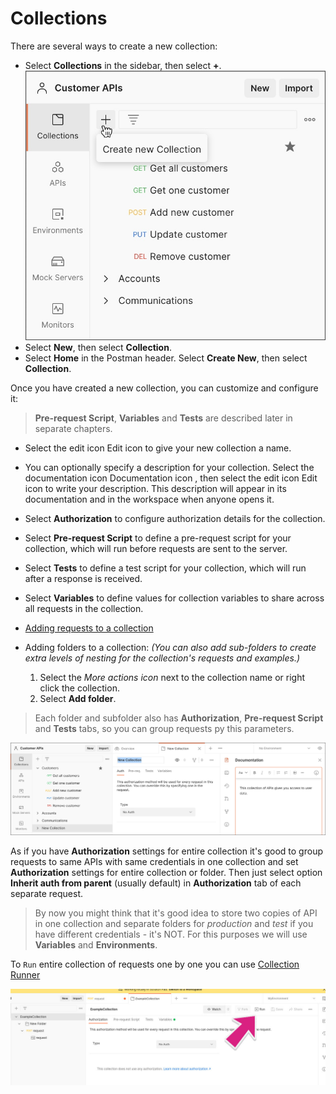 # Collections

There are several ways to create a new collection:

- Select **Collections** in the sidebar, then select **+**.
![new-collection](/images/new-collection.jpg)
- Select **New**, then select **Collection**.
- Select **Home** in the Postman header. Select **Create New**, then select **Collection**.

Once you have created a new collection, you can customize and configure it:

> **Pre-request Script**, **Variables** and **Tests** are described later in separate chapters.

- Select the edit icon Edit icon to give your new collection a name.
- You can optionally specify a description for your collection. Select the documentation icon Documentation icon , then select the edit icon Edit icon to write your description. This description will appear in its documentation and in the workspace when anyone opens it.
- Select **Authorization** to configure authorization details for the collection.
- Select **Pre-request Script** to define a pre-request script for your collection, which will run before requests are sent to the server.
- Select **Tests** to define a test script for your collection, which will run after a response is received.
- Select **Variables** to define values for collection variables to share across all requests in the collection.
- [Adding requests to a collection](https://learning.postman.com/docs/sending-requests/intro-to-collections/#adding-requests-to-a-collection)
- Adding folders to a collection: *(You can also add sub-folders to create extra levels of nesting for the collection's requests and examples.)*

  1. Select the *More actions icon* next to the collection name or right click the collection.
  2. Select **Add folder**.

> Each folder and subfolder also has **Authorization**, **Pre-request Script** and **Tests** tabs, so you can group requests py this parameters.

![collection-details](/images/collection-details.jpg)

As if you have **Authorization** settings for entire collection it's good to group requests to same APIs with same credentials in one collection and set **Authorization** settings for entire collection or folder. Then just select option **Inherit auth from parent** (usually default) in **Authorization** tab of each separate request.

> By now you might think that it's good idea to store two copies of API in one collection and separate folders for *production* and *test* if you have different credentials - it's NOT. For this purposes we will use **Variables** and **Environments**.

To `Run` entire collection of requests one by one you can use [Collection Runner](https://learning.postman.com/docs/running-collections/intro-to-collection-runs/)

![collection-runner](/images/collection-runner.jpg)

